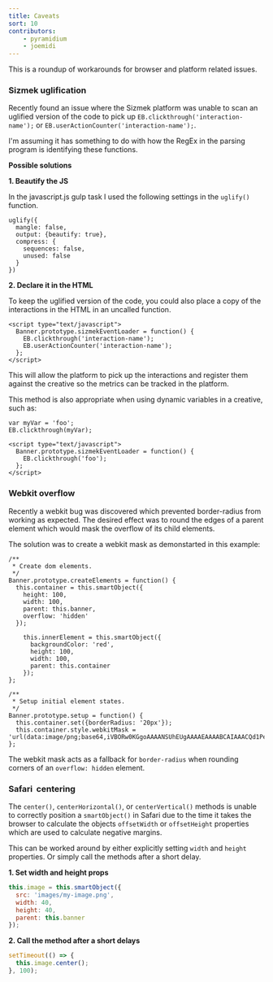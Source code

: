 ```yaml
---
title: Caveats
sort: 10
contributors:
    - pyramidium
    - joemidi
---
```


This is a roundup of workarounds for browser and platform related issues.

### Sizmek uglification

Recently found an issue where the Sizmek platform was unable to scan an uglified version of the code to pick up `EB.clickthrough('interaction-name');` or `EB.userActionCounter('interaction-name');`.

I'm assuming it has something to do with how the RegEx in the parsing program is identifying these functions.

**Possible solutions**

**1. Beautify the JS**

In the javascript.js gulp task I used the following settings in the `uglify()` function.
```
uglify({
  mangle: false,
  output: {beautify: true},
  compress: {
    sequences: false,
    unused: false
  }
})
```

**2. Declare it in the HTML**

To keep the uglified version of the code, you could also place a copy of the interactions in the HTML in an uncalled function.
```
<script type="text/javascript">
  Banner.prototype.sizmekEventLoader = function() {
    EB.clickthrough('interaction-name');
    EB.userActionCounter('interaction-name');
  };
</script>
```

This will allow the platform to pick up the interactions and register them against the creative so the metrics can be tracked in the platform.

This method is also appropriate when using dynamic variables in a creative, such as:
```
var myVar = 'foo';
EB.clickthrough(myVar);
```
```
<script type="text/javascript">
  Banner.prototype.sizmekEventLoader = function() {
    EB.clickthrough('foo');
  };
</script>
```

### Webkit overflow

Recently a webkit bug was discovered which prevented border-radius from working as expected. The desired effect was to round the edges of a parent element which would mask the overflow of its child elements.

The solution was to create a webkit mask as demonstarted in this example:
```
/**
 * Create dom elements.
 */
Banner.prototype.createElements = function() {
  this.container = this.smartObject({
    height: 100,
    width: 100,
    parent: this.banner,
    overflow: 'hidden'
  });

    this.innerElement = this.smartObject({
      backgroundColor: 'red',
      height: 100,
      width: 100,
      parent: this.container
    });
};

/**
 * Setup initial element states.
 */
Banner.prototype.setup = function() {
  this.container.set({borderRadius: '20px'});
  this.container.style.webkitMask = 'url(data:image/png;base64,iVBORw0KGgoAAAANSUhEUgAAAAEAAAABCAIAAACQd1PeAAAAGXRFWHRTb2Z0d2FyZQBBZG9iZSBJbWFnZVJlYWR5ccllPAAAAA5JREFUeNpiYGBgAAgwAAAEAAGbA+oJAAAAAElFTkSuQmCC)';
};
```

The webkit mask acts as a fallback for `border-radius` when rounding corners of an `overflow: hidden` element.

### Safari <img> centering

The `center()`, `centerHorizontal()`, or `centerVertical()` methods is unable to correctly position a `smartObject()` in Safari due to the time it takes the browser to calculate the objects `offsetWidth` or `offsetHeight` properties which are used to calculate negative margins.

This can be worked around by either explicitly setting `width` and `height` properties. Or simply call the methods after a short delay.

**1. Set width and height props**
```js
this.image = this.smartObject({
  src: 'images/my-image.png',
  width: 40,
  height: 40,
  parent: this.banner
});
```

**2. Call the method after a short delays**
```js
setTimeout(() => {
  this.image.center();
}, 100);
```
